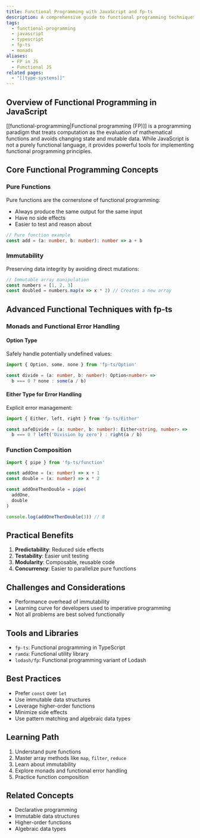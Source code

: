 ```yaml
---
title: Functional Programming with JavaScript and fp-ts
description: A comprehensive guide to functional programming techniques in JavaScript and TypeScript
tags:
  - functional-programming
  - javascript
  - typescript
  - fp-ts
  - monads
aliases: 
  - FP in JS
  - Functional JS
related pages:
  - "[[type-systems]]"
---
```


## Overview of Functional Programming in JavaScript

[[functional-programming|Functional programming (FP)]] is a programming paradigm that treats computation as the evaluation of mathematical functions and avoids changing state and mutable data. While JavaScript is not a purely functional language, it provides powerful tools for implementing functional programming principles.

## Core Functional Programming Concepts

### Pure Functions

Pure functions are the cornerstone of functional programming:

- Always produce the same output for the same input
- Have no side effects
- Easier to test and reason about

```typescript
// Pure function example
const add = (a: number, b: number): number => a + b
```

### Immutability

Preserving data integrity by avoiding direct mutations:

```typescript
// Immutable array manipulation
const numbers = [1, 2, 3]
const doubled = numbers.map(x => x * 2) // Creates a new array
```

## Advanced Functional Techniques with fp-ts

### Monads and Functional Error Handling

#### Option Type

Safely handle potentially undefined values:

```typescript
import { Option, some, none } from 'fp-ts/Option'

const divide = (a: number, b: number): Option<number> => 
  b === 0 ? none : some(a / b)
```

#### Either Type for Error Handling

Explicit error management:

```typescript
import { Either, left, right } from 'fp-ts/Either'

const safeDivide = (a: number, b: number): Either<string, number> => 
  b === 0 ? left('Division by zero') : right(a / b)
```

### Function Composition

```typescript
import { pipe } from 'fp-ts/function'

const addOne = (x: number) => x + 1
const double = (x: number) => x * 2

const addOneThenDouble = pipe(
  addOne,
  double
)

console.log(addOneThenDouble(3)) // 8
```

## Practical Benefits

1. **Predictability**: Reduced side effects
2. **Testability**: Easier unit testing
3. **Modularity**: Composable, reusable code
4. **Concurrency**: Easier to parallelize pure functions

## Challenges and Considerations

- Performance overhead of immutability
- Learning curve for developers used to imperative programming
- Not all problems are best solved functionally

## Tools and Libraries

- `fp-ts`: Functional programming in TypeScript
- `ramda`: Functional utility library
- `lodash/fp`: Functional programming variant of Lodash

## Best Practices

- Prefer `const` over `let`
- Use immutable data structures
- Leverage higher-order functions
- Minimize side effects
- Use pattern matching and algebraic data types

## Learning Path

1. Understand pure functions
2. Master array methods like `map`, `filter`, `reduce`
3. Learn about immutability
4. Explore monads and functional error handling
5. Practice function composition

## Related Concepts

- Declarative programming
- Immutable data structures
- Higher-order functions
- Algebraic data types
